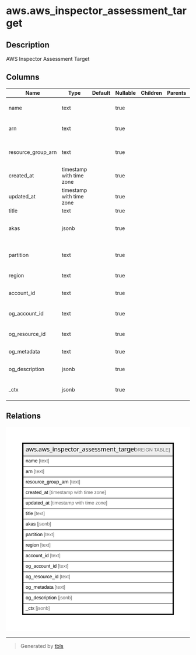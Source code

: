 # aws.aws_inspector_assessment_target

## Description

AWS Inspector Assessment Target

## Columns

| Name | Type | Default | Nullable | Children | Parents | Comment |
| ---- | ---- | ------- | -------- | -------- | ------- | ------- |
| name | text |  | true |  |  | The name of the Amazon Inspector assessment target. |
| arn | text |  | true |  |  | The ARN that specifies the Amazon Inspector assessment target. |
| resource_group_arn | text |  | true |  |  | The ARN that specifies the resource group that is associated with the assessment target. |
| created_at | timestamp with time zone |  | true |  |  | The time at which the assessment target is created. |
| updated_at | timestamp with time zone |  | true |  |  | The time at which UpdateAssessmentTarget is called. |
| title | text |  | true |  |  | Title of the resource. |
| akas | jsonb |  | true |  |  | Array of globally unique identifier strings (also known as) for the resource. |
| partition | text |  | true |  |  | The AWS partition in which the resource is located (aws, aws-cn, or aws-us-gov). |
| region | text |  | true |  |  | The AWS Region in which the resource is located. |
| account_id | text |  | true |  |  | The AWS Account ID in which the resource is located. |
| og_account_id | text |  | true |  |  | The Platform Account ID in which the resource is located. |
| og_resource_id | text |  | true |  |  | The unique ID of the resource in opengovernance. |
| og_metadata | text |  | true |  |  | Platform Metadata of the AWS resource. |
| og_description | jsonb |  | true |  |  | The full model description of the resource |
| _ctx | jsonb |  | true |  |  | Steampipe context in JSON form, e.g. connection_name. |

## Relations

![er](aws.aws_inspector_assessment_target.svg)

---

> Generated by [tbls](https://github.com/k1LoW/tbls)
